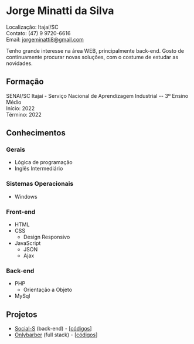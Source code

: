 # Jorge Minatti da Silva

Localização: Itajaí/SC <br>
Contato: (47) 9 9720-6616 <br>
Email: jorgeminatti8@gmail.com

Tenho grande interesse na área WEB, principalmente back-end. Gosto de continuamente procurar novas soluções, com o costume de estudar as novidades.

## Formação

SENAI/SC Itajaí - Serviço Nacional de Aprendizagem Industrial -- 3º Ensino Médio
<br>Início: 2022
<br>Término: 2022

## Conhecimentos

### Gerais
* Lógica de programação <br>
* Inglês Intermediário

### Sistemas Operacionais
* Windows

### Front-end
* HTML 
* CSS <br>
  * Design Responsivo
* JavaScript <br>
  * JSON <br>
  * Ajax <br>

### Back-end
* PHP <br>
  * Orientação a Objeto <br>
* MySql <br>

## Projetos
* [Social-S](https://socials.net.br) (back-end)  -  [[códigos](https://github.com/Jiorjoro/Social-S)]
* [Onlybarber](https://onlybarber.net) (full stack)  -  [[códigos](https://github.com/Jiorjoro/Onlybarber)]
